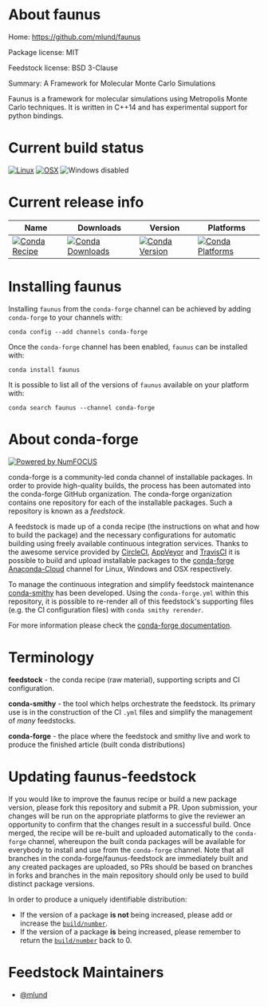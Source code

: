 <!--
# -*- mode: jinja -*-
-->

About faunus
============

Home: https://github.com/mlund/faunus

Package license: MIT

Feedstock license: BSD 3-Clause

Summary: A Framework for Molecular Monte Carlo Simulations

Faunus is a framework for molecular simulations using Metropolis
Monte Carlo techniques. It is written in C++14 and has experimental
support for python bindings.


Current build status
====================

[![Linux](https://img.shields.io/circleci/project/github/conda-forge/faunus-feedstock/master.svg?label=Linux)](https://circleci.com/gh/conda-forge/faunus-feedstock)
[![OSX](https://img.shields.io/travis/conda-forge/faunus-feedstock/master.svg?label=macOS)](https://travis-ci.org/conda-forge/faunus-feedstock)
![Windows disabled](https://img.shields.io/badge/Windows-disabled-lightgrey.svg)

Current release info
====================

| Name | Downloads | Version | Platforms |
| --- | --- | --- | --- |
| [![Conda Recipe](https://img.shields.io/badge/recipe-faunus-green.svg)](https://anaconda.org/conda-forge/faunus) | [![Conda Downloads](https://img.shields.io/conda/dn/conda-forge/faunus.svg)](https://anaconda.org/conda-forge/faunus) | [![Conda Version](https://img.shields.io/conda/vn/conda-forge/faunus.svg)](https://anaconda.org/conda-forge/faunus) | [![Conda Platforms](https://img.shields.io/conda/pn/conda-forge/faunus.svg)](https://anaconda.org/conda-forge/faunus) |

Installing faunus
=================

Installing `faunus` from the `conda-forge` channel can be achieved by adding `conda-forge` to your channels with:

```
conda config --add channels conda-forge
```

Once the `conda-forge` channel has been enabled, `faunus` can be installed with:

```
conda install faunus
```

It is possible to list all of the versions of `faunus` available on your platform with:

```
conda search faunus --channel conda-forge
```


About conda-forge
=================

[![Powered by NumFOCUS](https://img.shields.io/badge/powered%20by-NumFOCUS-orange.svg?style=flat&colorA=E1523D&colorB=007D8A)](http://numfocus.org)

conda-forge is a community-led conda channel of installable packages.
In order to provide high-quality builds, the process has been automated into the
conda-forge GitHub organization. The conda-forge organization contains one repository
for each of the installable packages. Such a repository is known as a *feedstock*.

A feedstock is made up of a conda recipe (the instructions on what and how to build
the package) and the necessary configurations for automatic building using freely
available continuous integration services. Thanks to the awesome service provided by
[CircleCI](https://circleci.com/), [AppVeyor](https://www.appveyor.com/)
and [TravisCI](https://travis-ci.org/) it is possible to build and upload installable
packages to the [conda-forge](https://anaconda.org/conda-forge)
[Anaconda-Cloud](https://anaconda.org/) channel for Linux, Windows and OSX respectively.

To manage the continuous integration and simplify feedstock maintenance
[conda-smithy](https://github.com/conda-forge/conda-smithy) has been developed.
Using the ``conda-forge.yml`` within this repository, it is possible to re-render all of
this feedstock's supporting files (e.g. the CI configuration files) with ``conda smithy rerender``.

For more information please check the [conda-forge documentation](https://conda-forge.org/docs/).

Terminology
===========

**feedstock** - the conda recipe (raw material), supporting scripts and CI configuration.

**conda-smithy** - the tool which helps orchestrate the feedstock.
                   Its primary use is in the construction of the CI ``.yml`` files
                   and simplify the management of *many* feedstocks.

**conda-forge** - the place where the feedstock and smithy live and work to
                  produce the finished article (built conda distributions)


Updating faunus-feedstock
=========================

If you would like to improve the faunus recipe or build a new
package version, please fork this repository and submit a PR. Upon submission,
your changes will be run on the appropriate platforms to give the reviewer an
opportunity to confirm that the changes result in a successful build. Once
merged, the recipe will be re-built and uploaded automatically to the
`conda-forge` channel, whereupon the built conda packages will be available for
everybody to install and use from the `conda-forge` channel.
Note that all branches in the conda-forge/faunus-feedstock are
immediately built and any created packages are uploaded, so PRs should be based
on branches in forks and branches in the main repository should only be used to
build distinct package versions.

In order to produce a uniquely identifiable distribution:
 * If the version of a package **is not** being increased, please add or increase
   the [``build/number``](https://conda.io/docs/user-guide/tasks/build-packages/define-metadata.html#build-number-and-string).
 * If the version of a package **is** being increased, please remember to return
   the [``build/number``](https://conda.io/docs/user-guide/tasks/build-packages/define-metadata.html#build-number-and-string)
   back to 0.

Feedstock Maintainers
=====================

* [@mlund](https://github.com/mlund/)

